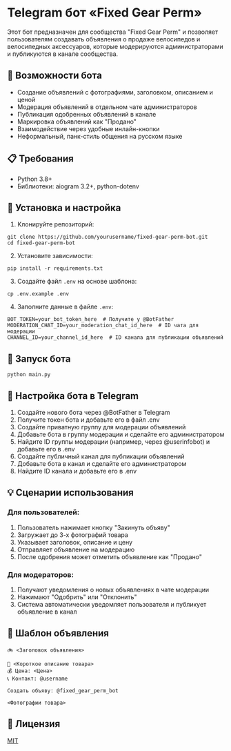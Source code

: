 # Telegram бот «Fixed Gear Perm»

Этот бот предназначен для сообщества "Fixed Gear Perm" и позволяет пользователям создавать объявления о продаже велосипедов и велосипедных аксессуаров, которые модерируются администраторами и публикуются в канале сообщества.

## 🚀 Возможности бота

- Создание объявлений с фотографиями, заголовком, описанием и ценой
- Модерация объявлений в отдельном чате администраторов
- Публикация одобренных объявлений в канале
- Маркировка объявлений как "Продано"
- Взаимодействие через удобные инлайн-кнопки
- Неформальный, панк-стиль общения на русском языке

## 📋 Требования

- Python 3.8+
- Библиотеки: aiogram 3.2+, python-dotenv

## 🔧 Установка и настройка

1. Клонируйте репозиторий:
```
git clone https://github.com/yourusername/fixed-gear-perm-bot.git
cd fixed-gear-perm-bot
```

2. Установите зависимости:
```
pip install -r requirements.txt
```

3. Создайте файл `.env` на основе шаблона:
```
cp .env.example .env
```

4. Заполните данные в файле `.env`:
```
BOT_TOKEN=your_bot_token_here  # Получите у @BotFather
MODERATION_CHAT_ID=your_moderation_chat_id_here  # ID чата для модерации
CHANNEL_ID=your_channel_id_here  # ID канала для публикации объявлений
```

## 🚀 Запуск бота

```
python main.py
```

## 🤖 Настройка бота в Telegram

1. Создайте нового бота через @BotFather в Telegram
2. Получите токен бота и добавьте его в файл .env
3. Создайте приватную группу для модерации объявлений
4. Добавьте бота в группу модерации и сделайте его администратором
5. Найдите ID группы модерации (например, через @userinfobot) и добавьте его в .env
6. Создайте публичный канал для публикации объявлений
7. Добавьте бота в канал и сделайте его администратором
8. Найдите ID канала и добавьте его в .env

## 💡 Сценарии использования

### Для пользователей:
1. Пользователь нажимает кнопку "Закинуть объяву"
2. Загружает до 3-х фотографий товара
3. Указывает заголовок, описание и цену
4. Отправляет объявление на модерацию
5. После одобрения может отметить объявление как "Продано"

### Для модераторов:
1. Получают уведомления о новых объявлениях в чате модерации
2. Нажимают "Одобрить" или "Отклонить"
3. Система автоматически уведомляет пользователя и публикует объявление в канал

## 📱 Шаблон объявления

```
🚲 <Заголовок объявления>

📌 <Короткое описание товара>
💰 Цена: <Цена>
📞 Контакт: @username

Создать объяву: @fixed_gear_perm_bot

<Фотографии товара>
```

## 📝 Лицензия

[MIT](LICENSE) 